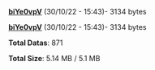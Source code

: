 [**biYe0vpV**](/data/biYe0vpV.txt) (30/10/22 - 15:43)- 3134 bytes

[**biYe0vpV**](/data/biYe0vpV.txt) (30/10/22 - 15:43)- 3134 bytes

**Total Datas**: 871

**Total Size**: 5.14 MB / 5.1 MB